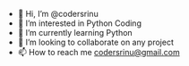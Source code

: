 - 👋 Hi, I’m @codersrinu
- 👀 I’m interested in Python Coding
- 🌱 I’m currently learning Python
- 💞️ I’m looking to collaborate on any project
- 📫 How to reach me codersrinu@gmail.com

<!---
codersrinu/codersrinu is a ✨ special ✨ repository because its `README.md` (this file) appears on your GitHub profile.
You can click the Preview link to take a look at your changes.
--->
